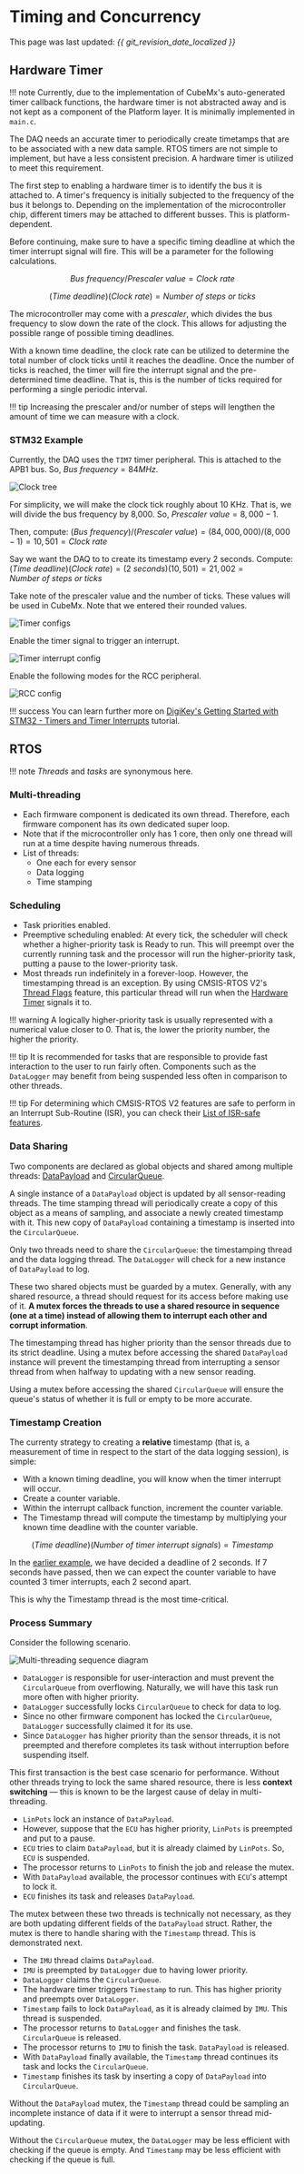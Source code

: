 # Timing and Concurrency

This page was last updated: *{{ git_revision_date_localized }}*

## Hardware Timer

!!! note
	Currently, due to the implementation of CubeMx's auto-generated timer callback functions, the hardware timer is not abstracted away and is not kept as a component of the Platform layer. It is minimally implemented in `main.c`. 

The DAQ needs an accurate timer to periodically create timetamps that are to be associated with a new data sample. RTOS timers are not simple to implement, but have a less consistent precision. A hardware timer is utilized to meet this requirement.

The first step to enabling a hardware timer is to identify the bus it is attached to. A timer's frequency is initially subjected to the frequency of the bus it belongs to. Depending on the implementation of the microcontroller chip, different timers may be attached to different busses. This is platform-dependent.

Before continuing, make sure to have a specific timing deadline at which the timer interrupt signal will fire. This will be a parameter for the following calculations.

$$
Bus \ frequency / Prescaler \ value = Clock \ rate
$$

$$
(Time \ deadline)(Clock \ rate) = Number \ of \ steps \ or \ ticks
$$

The microcontroller may come with a *prescaler*, which divides the bus frequency to slow down the rate of the clock. This allows for adjusting the possible range of possible timing deadlines.

With a known time deadline, the clock rate can be utilized to determine the total number of clock ticks until it reaches the deadline. Once the number of ticks is reached, the timer will fire the interrupt signal and the pre-determined time deadline. That is, this is the number of ticks required for performing a single periodic interval.

!!! tip
	Increasing the prescaler and/or number of steps will lengthen the amount of time we can measure with a clock.

### STM32 Example

Currently, the DAQ uses the `TIM7` timer peripheral. This is attached to the APB1 bus. So, $Bus \ frequency = 84 MHz$.

![Clock tree](./images/clock_tree.png)

For simplicity, we will make the clock tick roughly about 10 KHz. That is, we will divide the bus frequency by 8,000. So, $Prescaler \ value = 8,000 - 1$.

Then, compute: $(Bus \ frequency) / (Prescaler \ value) = (84,000,000) / (8,000 - 1) = 10,501 = Clock \ rate$

Say we want the DAQ to to create its timestamp every 2 seconds. Compute: $(Time \ deadline)(Clock \ rate) = (2 \ seconds)(10,501) = 21,002 = Number \ of \ steps \ or \ ticks$

Take note of the prescaler value and the number of ticks. These values will be used in CubeMx. Note that we entered their rounded values.

![Timer configs](./images/timer_configs.png)

Enable the timer signal to trigger an interrupt.

![Timer interrupt config](./images/timer_interrupt_config.png)

Enable the following modes for the RCC peripheral.

![RCC config](./images/rcc_config.png)

!!! success
	You can learn further more on [DigiKey's Getting Started with STM32 - Timers and Timer Interrupts](https://www.digikey.com/en/maker/projects/getting-started-with-stm32-timers-and-timer-interrupts/d08e6493cefa486fb1e79c43c0b08cc6) tutorial.


## RTOS

!!! note
	*Threads* and *tasks* are synonymous here.

### Multi-threading

- Each firmware component is dedicated its own thread. Therefore, each firmware component has its own dedicated super loop.
- Note that if the microcontroller only has 1 core, then only one thread will run at a time despite having numerous threads.
- List of threads:
	- One each for every sensor
	- Data logging
	- Time stamping

### Scheduling

- Task priorities enabled.
- Preemptive scheduling enabled: At every tick, the scheduler will check whether a higher-priority task is Ready to run. This will preempt over the currently running task and the processor will run the higher-priority task, putting a pause to the lower-priority task.
- Most threads run indefinitely in a forever-loop. However, the timestamping thread is an exception. By using CMSIS-RTOS V2's [Thread Flags](https://www.keil.com/pack/doc/CMSIS_Dev/RTOS2/html/group__rtx__evr__thread__flags.html) feature, this particular thread will run when the [Hardware Timer](#hardware-timer) signals it to.

!!! warning
	A logically higher-priority task is usually represented with a numerical value closer to 0. That is, the lower the priority number, the higher the priority.

!!! tip
	It is recommended for tasks that are responsible to provide fast interaction to the user to run fairly often. Components such as the `DataLogger` may benefit from being suspended less often in comparison to other threads.

!!! tip
	For determining which CMSIS-RTOS V2 features are safe to perform in an Interrupt Sub-Routine (ISR), you can check their [List of ISR-safe features](https://arm-software.github.io/CMSIS_5/latest/RTOS2/html/theory_of_operation.html#CMSIS_RTOS_ISR_Calls).

### Data Sharing

Two components are declared as global objects and shared among multiple threads: [DataPayload](./../Application/Data%20Logger/data_payload.md) and [CircularQueue](./../Application/Data%20Logger/circular_queue.md).

A single instance of a `DataPayload` object is updated by all sensor-reading threads. The time stamping thread will periodically create a copy of this object as a means of sampling, and associate a newly created timestamp with it. This new copy of `DataPayload` containing a timestamp is inserted into the `CircularQueue`.

Only two threads need to share the `CircularQueue`: the timestamping thread and the data logging thread. The `DataLogger` will check for a new instance of `DataPayload` to log. 

These two shared objects must be guarded by a mutex. Generally, with any shared resource, a thread should request for its access before making use of it. **A mutex forces the threads to use a shared resource in sequence (one at a time) instead of allowing them to interrupt each other and corrupt information**.

The timestamping thread has higher priority than the sensor threads due to its strict deadline. Using a mutex before accessing the shared `DataPayload` instance will prevent the timestamping thread from interrupting a sensor thread from when halfway to updating with a new sensor reading.

Using a mutex before accessing the shared `CircularQueue` will ensure the queue's status of whether it is full or empty to be more accurate.

### Timestamp Creation

The currenty strategy to creating a **relative** timestamp (that is, a measurement of time in respect to the start of the data logging session), is simple:

- With a known timing deadline, you will know when the timer interrupt will occur.
- Create a counter variable.
- Within the interrupt callback function, increment the counter variable.
- The Timestamp thread will compute the timestamp by multiplying your known time deadline with the counter variable.

$$
(Time \ deadline)(Number \ of \ timer \ interrupt \ signals) = Timestamp
$$

In the [earlier example](#stm32-example), we have decided a deadline of 2 seconds. If 7 seconds have passed, then we can expect the counter variable to have counted 3 timer interrupts, each 2 second apart.

This is why the Timestamp thread is the most time-critical.

### Process Summary

Consider the following scenario.

![Multi-threading sequence diagram](./images/multithreading_sequence_diagram.svg)


- `DataLogger` is responsible for user-interaction and must prevent the `CircularQueue` from overflowing. Naturally, we will have this task run more often with higher priority.
- `DataLogger` successfully locks `CircularQueue` to check for data to log.
- Since no other firmware component has locked the `CircularQueue`, `DataLogger` successfully claimed it for its use.
- Since `DataLogger` has higher priority than the sensor threads, it is not preempted and therefore completes its task without interruption before suspending itself.

This first transaction is the best case scenario for performance. Without other threads trying to lock the same shared resource, there is less **context switching** — this is known to be the largest cause of delay in multi-threading.

- `LinPots` lock an instance of `DataPayload`.
- However, suppose that the `ECU` has higher priority, `LinPots` is preempted and put to a pause.
- `ECU` tries to claim `DataPayload`, but it is already claimed by `LinPots`. So, `ECU` is suspended.
- The processor returns to `LinPots` to finish the job and release the mutex.
- With `DataPayload` available, the processor continues with `ECU`'s attempt to lock it.
- `ECU` finishes its task and releases `DataPayload`.

The mutex between these two threads is technically not necessary, as they are both updating different fields of the `DataPayload` struct. Rather, the mutex is there to handle sharing with the `Timestamp` thread. This is demonstrated next.

- The `IMU` thread claims `DataPayload`.
- `IMU` is preempted by `DataLogger` due to having lower priority.
- `DataLogger` claims the `CircularQueue`.
- The hardware timer triggers `Timestamp` to run. This has higher priority and preempts over `DataLogger`.
- `Timestamp` fails to lock `DataPayload`, as it is already claimed by `IMU`. This thread is suspended.
- The processor returns to `DataLogger` and finishes the task. `CircularQueue` is released.
- The processor returns to `IMU` to finish the task. `DataPayload` is released.
- With `DataPayload` finally available, the `Timestamp` thread continues its task and locks the `CircularQueue`.
- `Timestamp` finishes its task by inserting a copy of `DataPayload` into `CircularQueue`.

Without the `DataPayload` mutex, the `Timestamp` thread could be sampling an incomplete instance of data if it were to interrupt a sensor thread mid-updating.

Without the `CircularQueue` mutex, the `DataLogger` may be less efficient with checking if the queue is empty. And `Timestamp` may be less efficient with checking if the queue is full.
